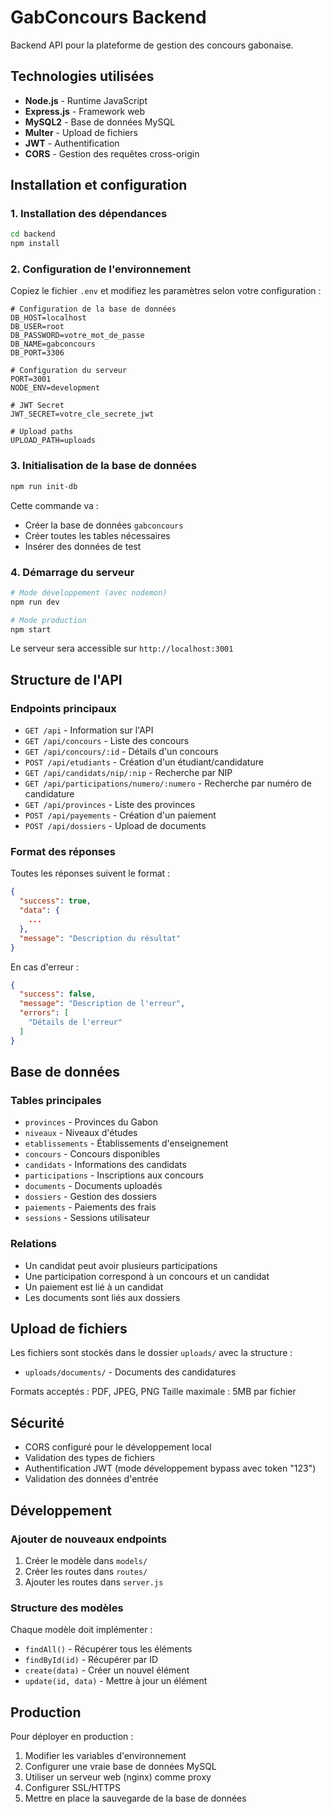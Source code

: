 # GabConcours Backend

Backend API pour la plateforme de gestion des concours gabonaise.

## Technologies utilisées

- **Node.js** - Runtime JavaScript
- **Express.js** - Framework web
- **MySQL2** - Base de données MySQL
- **Multer** - Upload de fichiers
- **JWT** - Authentification
- **CORS** - Gestion des requêtes cross-origin

## Installation et configuration

### 1. Installation des dépendances

```bash
cd backend
npm install
```

### 2. Configuration de l'environnement

Copiez le fichier `.env` et modifiez les paramètres selon votre configuration :

```env
# Configuration de la base de données
DB_HOST=localhost
DB_USER=root
DB_PASSWORD=votre_mot_de_passe
DB_NAME=gabconcours
DB_PORT=3306

# Configuration du serveur
PORT=3001
NODE_ENV=development

# JWT Secret
JWT_SECRET=votre_cle_secrete_jwt

# Upload paths
UPLOAD_PATH=uploads
```

### 3. Initialisation de la base de données

```bash
npm run init-db
```

Cette commande va :

- Créer la base de données `gabconcours`
- Créer toutes les tables nécessaires
- Insérer des données de test

### 4. Démarrage du serveur

```bash
# Mode développement (avec nodemon)
npm run dev

# Mode production
npm start
```

Le serveur sera accessible sur `http://localhost:3001`

## Structure de l'API

### Endpoints principaux

- `GET /api` - Information sur l'API
- `GET /api/concours` - Liste des concours
- `GET /api/concours/:id` - Détails d'un concours
- `POST /api/etudiants` - Création d'un étudiant/candidature
- `GET /api/candidats/nip/:nip` - Recherche par NIP
- `GET /api/participations/numero/:numero` - Recherche par numéro de candidature
- `GET /api/provinces` - Liste des provinces
- `POST /api/payements` - Création d'un paiement
- `POST /api/dossiers` - Upload de documents

### Format des réponses

Toutes les réponses suivent le format :

```json
{
  "success": true,
  "data": {
    ...
  },
  "message": "Description du résultat"
}
```

En cas d'erreur :

```json
{
  "success": false,
  "message": "Description de l'erreur",
  "errors": [
    "Détails de l'erreur"
  ]
}
```

## Base de données

### Tables principales

- `provinces` - Provinces du Gabon
- `niveaux` - Niveaux d'études
- `etablissements` - Établissements d'enseignement
- `concours` - Concours disponibles
- `candidats` - Informations des candidats
- `participations` - Inscriptions aux concours
- `documents` - Documents uploadés
- `dossiers` - Gestion des dossiers
- `paiements` - Paiements des frais
- `sessions` - Sessions utilisateur

### Relations

- Un candidat peut avoir plusieurs participations
- Une participation correspond à un concours et un candidat
- Un paiement est lié à un candidat
- Les documents sont liés aux dossiers

## Upload de fichiers

Les fichiers sont stockés dans le dossier `uploads/` avec la structure :

- `uploads/documents/` - Documents des candidatures

Formats acceptés : PDF, JPEG, PNG
Taille maximale : 5MB par fichier

## Sécurité

- CORS configuré pour le développement local
- Validation des types de fichiers
- Authentification JWT (mode développement bypass avec token "123")
- Validation des données d'entrée

## Développement

### Ajouter de nouveaux endpoints

1. Créer le modèle dans `models/`
2. Créer les routes dans `routes/`
3. Ajouter les routes dans `server.js`

### Structure des modèles

Chaque modèle doit implémenter :

- `findAll()` - Récupérer tous les éléments
- `findById(id)` - Récupérer par ID
- `create(data)` - Créer un nouvel élément
- `update(id, data)` - Mettre à jour un élément

## Production

Pour déployer en production :

1. Modifier les variables d'environnement
2. Configurer une vraie base de données MySQL
3. Utiliser un serveur web (nginx) comme proxy
4. Configurer SSL/HTTPS
5. Mettre en place la sauvegarde de la base de données
